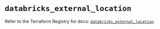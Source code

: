 # `databricks_external_location`

Refer to the Terraform Registry for docs: [`databricks_external_location`](https://registry.terraform.io/providers/databricks/databricks/1.36.0/docs/resources/external_location).
